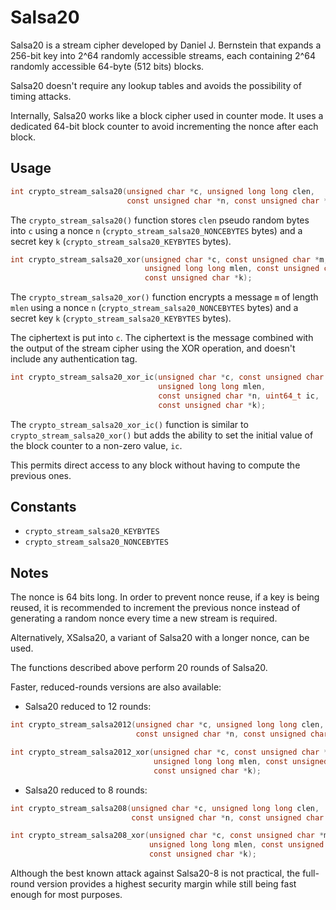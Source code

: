 # Salsa20

Salsa20 is a stream cipher developed by Daniel J. Bernstein that expands a 256-bit key into 2^64 randomly accessible streams, each containing 2^64 randomly accessible 64-byte (512 bits) blocks.

Salsa20 doesn't require any lookup tables and avoids the possibility of timing attacks.

Internally, Salsa20 works like a block cipher used in counter mode. It uses a dedicated 64-bit block counter to avoid incrementing the nonce after each block.

## Usage

```c
int crypto_stream_salsa20(unsigned char *c, unsigned long long clen,
                          const unsigned char *n, const unsigned char *k);
```

The `crypto_stream_salsa20()` function stores `clen` pseudo random bytes into `c` using a nonce `n` (`crypto_stream_salsa20_NONCEBYTES` bytes) and a secret key `k` (`crypto_stream_salsa20_KEYBYTES` bytes).

```c
int crypto_stream_salsa20_xor(unsigned char *c, const unsigned char *m,
                              unsigned long long mlen, const unsigned char *n,
                              const unsigned char *k);
```

The `crypto_stream_salsa20_xor()` function encrypts a message `m` of length `mlen` using a nonce `n` (`crypto_stream_salsa20_NONCEBYTES` bytes) and a secret key `k` (`crypto_stream_salsa20_KEYBYTES` bytes).

The ciphertext is put into `c`. The ciphertext is the message combined with the output of the stream cipher using the XOR operation, and doesn't include any authentication tag.

```c
int crypto_stream_salsa20_xor_ic(unsigned char *c, const unsigned char *m,
                                 unsigned long long mlen,
                                 const unsigned char *n, uint64_t ic,
                                 const unsigned char *k);
```

The `crypto_stream_salsa20_xor_ic()` function is similar to `crypto_stream_salsa20_xor()` but adds the ability to set the initial value of the block counter to a non-zero value, `ic`.

This permits direct access to any block without having to compute the previous ones.

## Constants

- `crypto_stream_salsa20_KEYBYTES`
- `crypto_stream_salsa20_NONCEBYTES`

## Notes

The nonce is 64 bits long. In order to prevent nonce reuse, if a key is being reused, it is recommended to increment the previous nonce instead of generating a random nonce every time a new stream is required.

Alternatively, XSalsa20, a variant of Salsa20 with a longer nonce, can be used.

The functions described above perform 20 rounds of Salsa20.

Faster, reduced-rounds versions are also available:

* Salsa20 reduced to 12 rounds:

```c
int crypto_stream_salsa2012(unsigned char *c, unsigned long long clen,
                            const unsigned char *n, const unsigned char *k);

int crypto_stream_salsa2012_xor(unsigned char *c, const unsigned char *m,
                                unsigned long long mlen, const unsigned char *n,
                                const unsigned char *k);
```

* Salsa20 reduced to 8 rounds:

```c
int crypto_stream_salsa208(unsigned char *c, unsigned long long clen,
                           const unsigned char *n, const unsigned char *k);

int crypto_stream_salsa208_xor(unsigned char *c, const unsigned char *m,
                               unsigned long long mlen, const unsigned char *n,
                               const unsigned char *k);
```

Although the best known attack against Salsa20-8 is not practical, the full-round version provides a highest security margin while still being fast enough for most purposes.
